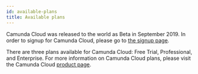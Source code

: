 ```yaml
---
id: available-plans
title: Available plans
---
```


Camunda Cloud was released to the world as Beta in September 2019. In order to signup for Camunda Cloud, please go to [the signup page](https://accounts.cloud.camunda.io/signup).

There are three plans available for Camunda Cloud: Free Trial, Professional, and Enterprise. For more information on Camunda Cloud plans, please visit the Camunda Cloud [product page](https://camunda.com/products/cloud/).
